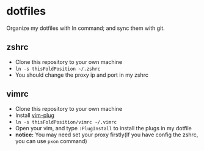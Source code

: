 # dotfiles
Organize my dotfiles with ln command; and sync them with git.

## zshrc
* Clone this repository to your own machine
* `ln -s thisFoldPosition ~/.zshrc`
* You should change the proxy ip and port in my zshrc

## vimrc
* Clone this repository to your own machine
* Install [vim-plug](https://github.com/junegunn/vim-plug)
* `ln -s thisFoldPosition/vimrc ~/.vimrc`
* Open your vim, and type `:PlugInstall` to install the plugs in my dotfile
* **notice:** You may need set your proxy firstly(If you have config the zshrc, you can use `pxon` command)


